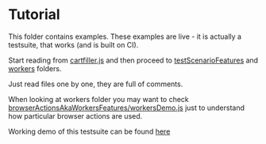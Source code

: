 # Tutorial

This folder contains examples. These examples are live - it is actually a testsuite, that works (and is built on CI). 

Start reading from [cartfiller.js](cartfiller.js) and then proceed to [testScenarioFeatures](testScenarioFeatures) and [workers](workers) folders.

Just read files one by one, they are full of comments.

When looking at workers folder you may want to check [browserActionsAkaWorkersFeatures/workersDemo.js](browserActionsAkaWorkersFeatures/workersDemo.js) just to understand how particular browser actions are used.

Working demo of this testsuite can be found [here](http://andrey012.github.io/cartfiller/dist/index.ga.html#root=https://andrey012.github.io/cartfiller/tutorial)

